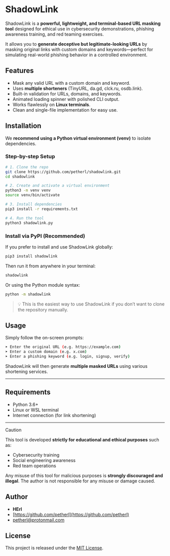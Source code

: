 # ShadowLink

ShadowLink is a **powerful, lightweight, and terminal-based URL masking tool** designed for ethical use in cybersecurity demonstrations, phishing awareness training, and red teaming exercises.

It allows you to **generate deceptive but legitimate-looking URLs** by masking original links with custom domains and keywords—perfect for simulating real-world phishing behavior in a controlled environment.


##  Features

- Mask any valid URL with a custom domain and keyword.
- Uses **multiple shorteners** (TinyURL, da.gd, clck.ru, osdb.link).
- Built-in validation for URLs, domains, and keywords.
- Animated loading spinner with polished CLI output.
- Works flawlessly on **Linux terminals**.
- Clean and single-file implementation for easy use.


## Installation

We **recommend using a Python virtual environment (venv)** to isolate dependencies.

### Step-by-step Setup

```bash
# 1. Clone the repo
git clone https://github.com/petherl/shadowlink.git
cd shadowlink

# 2. Create and activate a virtual environment
python3 -m venv venv
source venv/bin/activate

# 3. Install dependencies
pip3 install -r requirements.txt

# 4. Run the tool
python3 shadowlink.py
```


### Install via PyPI (Recommended)

If you prefer to install and use ShadowLink globally:

```bash
pip3 install shadowlink
```

Then run it from anywhere in your terminal:

```bash
shadowlink
```

Or using the Python module syntax:

```bash
python -m shadowlink
```

> 💡 This is the easiest way to use ShadowLink if you don’t want to clone the repository manually.


## Usage

Simply follow the on-screen prompts:

```bash
➤ Enter the original URL (e.g. https://example.com)
➤ Enter a custom domain (e.g. x.com)
➤ Enter a phishing keyword (e.g. login, signup, verify)
```

ShadowLink will then generate **multiple masked URLs** using various shortening services.

---

## Requirements

- Python 3.6+
- Linux or WSL terminal
- Internet connection (for link shortening)

---

> [!CAUTION]
>
> This tool is developed **strictly for educational and ethical purposes** such as:
> - Cybersecurity training
> - Social engineering awareness
> - Red team operations
>
> Any misuse of this tool for malicious purposes is **strongly discouraged and illegal**. The author is not responsible for any misuse or damage caused.


## Author

- **HErl**
- [https://github.com/petherl](https://github.com/petherl)
- [petherl@protonmail.com](mailto:petherl@protonmail.com)


## License

This project is released under the [MIT License](LICENSE).
